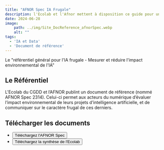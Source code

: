 ```yaml
---
title: "AFNOR Spec IA Frugale"
description: l'Ecolab et l'Afnor mettent à disposition ce guide pour une IA frugale
date: 2024-06-28
image:
    path: ../img/Site_DocReference_afnorSpec.webp
    alt: ""
tags:
  - 'IA et Data'
  - 'Document de référence'
---
```


<!-- chapô-->
Le "référentiel général pour l'IA frugale - Mesurer et réduire l'impact environnemental de l'IA" 

<!-- texte-->

## Le Référentiel
L'Ecolab du CGDD et l’AFNOR  publint un document de référence (nommé AFNOR Spec 2314). 
Celui-ci permet aux acteurs du numérique d’évaluer l’impact environnemental de leurs projets d’intelligence artificielle, et de communiquer sur le caractère frugal de ces derniers.

## Télécharger les documents

<ul class="fr-btns-group fr-btns-group--lg">
    <li>
    <a href="https://www.boutique.afnor.org/fr-fr/norme/afnor-spec-2314/referentiel-general-pour-lia-frugale-mesurer-et-reduire-limpact-environneme/fa208976/421140#"> 
      <button class="fr-btn">
            Téléchargez l'AFNOR Spec
        </button>
    </a>
    </li>
    <li>
      <a href="https://greentechinnovation.fr/storage/2024/06/Referentiel-general-pour-lIA-frugale.pdf">
        <button class="fr-btn fr-btn--secondary">
            Téléchargez la synthèse de l'Ecolab
        </button>
      </a>
    </li>
</ul> 
